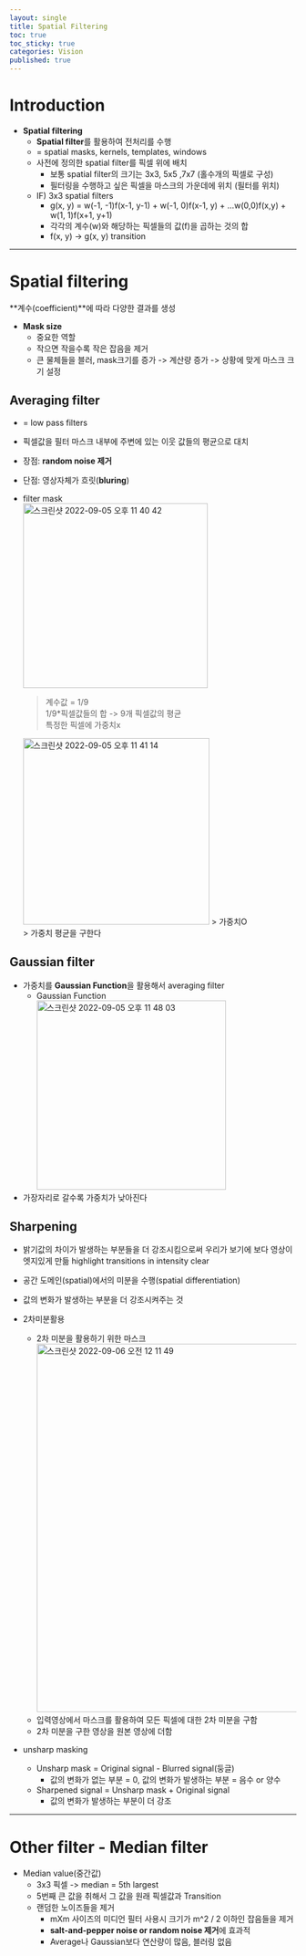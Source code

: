 ```yaml
---
layout: single
title: Spatial Filtering
toc: true
toc_sticky: true
categories: Vision
published: true
---
```



# Introduction
* **Spatial filtering**
    * **Spatial filter**를 활용하여 전처리를 수행
    * = spatial masks, kernels, templates, windows
    * 사전에 정의한 spatial filter를 픽셀 위에 배치
        * 보통 spatial filter의 크기는 3x3, 5x5 ,7x7 (홀수개의 픽셀로 구성)
        * 필터링을 수행하고 싶은 픽셀을 마스크의 가운데에 위치 (필터를 위치)
    * IF) 3x3 spatial filters
        * g(x, y) = w(-1, -1)f(x-1, y-1) + w(-1, 0)f(x-1, y) + …w(0,0)f(x,y) + w(1, 1)f(x+1, y+1)
        * 각각의 계수(w)와 해당하는 픽셀들의 값(f)을 곱하는 것의 합
        * f(x, y) -> g(x, y) transition

----------

# Spatial filtering
**계수(coefficient)**에 따라 다양한 결과를 생성

* **Mask size**
    * 중요한 역할
    * 작으면 작을수록 작은 잡음을 제거
    * 큰 물체들을 블러, mask크기를 증가 -> 계산량 증가 -> 상황에 맞게 마스크 크기 설정

## Averaging filter 
* = low pass filters
* 픽셀값을 필터 마스크 내부에 주변에 있는 이웃 값들의 평균으로 대치
* 장점: **random noise 제거**
* 단점: 영상자체가 흐릿(**bluring**)
* filter mask<br/>
   <img width="324" alt="스크린샷 2022-09-05 오후 11 40 42" src="https://user-images.githubusercontent.com/63464299/188484209-72e5e09f-8887-48e6-81c9-309ac14fd260.png">
   > 계수값 = 1/9<br/>
   > 1/9*픽셀값들의 합 -> 9개 픽셀값의 평균<br/>
   > 특정한 픽셀에 가중치x<br/>

   <img width="327" alt="스크린샷 2022-09-05 오후 11 41 14" src="https://user-images.githubusercontent.com/63464299/188484232-d5257156-6086-4de5-9599-7f2188b5c6f6.png">
   > 가중치O<br/>
   > 가중치 평균을 구한다<br/>

## Gaussian filter
* 가중치를 **Gaussian Function**을 활용해서 averaging filter
  * Gaussian Function<br/> 
      <img width="332" alt="스크린샷 2022-09-05 오후 11 48 03" src="https://user-images.githubusercontent.com/63464299/188484316-67c6612b-dd4b-4ce5-ab4b-a165742496db.png">  
* 가장자리로 갈수록 가중치가 낮아진다

## Sharpening
* 밝기값의 차이가 발생하는 부분들을 더 강조시킴으로써 우리가 보기에 보다 영상이 엣지있게 만듦 highlight transitions in intensity clear
* 공간 도메인(spatial)에서의 미분을 수행(spatial differentiation) 
* 값의 변화가 발생하는 부분을 더 강조시켜주는 것 

* 2차미분활용
    * 2차 미분을 활용하기 위한 마스크
      <br/><img width="646" alt="스크린샷 2022-09-06 오전 12 11 49" src="https://user-images.githubusercontent.com/63464299/188485030-eaf5387b-2512-4cbd-b72c-23099344ae57.png">
    * 입력영상에서 마스크를 활용하여 모든 픽셀에 대한 2차 미분을 구함
    * 2차 미분을 구한 영상을 원본 영상에 더함
* unsharp masking
    * Unsharp mask = Original signal - Blurred signal(둥글)
        * 값의 변화가 없는 부분 = 0, 값의 변화가 발생하는 부분 = 음수 or 양수
    * Sharpened signal = Unsharp mask + Original signal
        * 값의 변화가 발생하는 부분이 더 강조

---------------

# Other filter - Median filter
* Median value(중간값)
    * 3x3 픽셀 -> median = 5th largest
    * 5번째 큰 값을 취해서 그 값을 원래 픽셀값과 Transition
    * 랜덤한 노이즈들을 제거
        * mXm 사이즈의 미디언 필터 사용시 크기가 m^2 / 2 이하인 잡음들을 제거
        * **salt-and-pepper noise or random noise 제거**에 효과적
        * Average나 Gaussian보다 연산량이 많음, 블러링 없음
